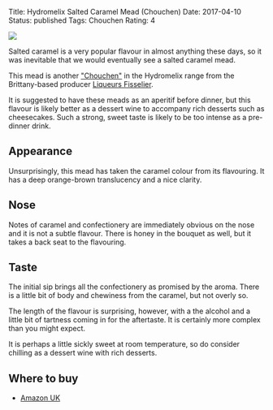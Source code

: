 Title: Hydromelix Salted Caramel Mead (Chouchen)
Date: 2017-04-10
Status: published
Tags: Chouchen
Rating: 4

![](//ws-eu.amazon-adsystem.com/widgets/q?_encoding=UTF8&ASIN=B017SLEWCA&Format=_SL250_&ID=AsinImage&MarketPlace=GB&ServiceVersion=20070822&WS=1&tag=traditionalmead-21)

Salted caramel is a very popular flavour in almost anything these
days, so it was inevitable that we would eventually see a salted
caramel mead.

<!-- PELICAN_END_SUMMARY -->

This mead is another ["Chouchen"](/chouchen/) in the Hydromelix range
from the Brittany-based
producer [Liqueurs Fisselier](/liqueurs-fisselier/).

It is suggested to have these meads as an aperitif before dinner, but
this flavour is likely better as a dessert wine to accompany rich
desserts such as cheesecakes. Such a strong, sweet taste is likely to
be too intense as a pre-dinner drink.

## Appearance

Unsurprisingly, this mead has taken the caramel colour from its
flavouring. It has a deep orange-brown translucency and a nice
clarity.

## Nose

Notes of caramel and confectionery are immediately obvious on the nose
and it is not a subtle flavour. There is honey in the bouquet as well,
but it takes a back seat to the flavouring.

## Taste

The initial sip brings all the confectionery as promised by the
aroma. There is a little bit of body and chewiness from the caramel,
but not overly so.

The length of the flavour is surprising, however, with a the alcohol
and a little bit of tartness coming in for the aftertaste. It is
certainly more complex than you might expect.

It is perhaps a little sickly sweet at room temperature, so do consider
chilling as a dessert wine with rich desserts.

## Where to buy

* [Amazon UK](https://www.amazon.co.uk/Fisselier-Hydromelix-Caramel-50-cl-x/dp/B017SLEWCA/ref=as_li_ss_tl?srs=8853452031&ie=UTF8&qid=1502561963&sr=8-50&linkCode=ll1&tag=traditionalmead-21&linkId=a79dac02eb4493a546e1d67a41a8e0af)
